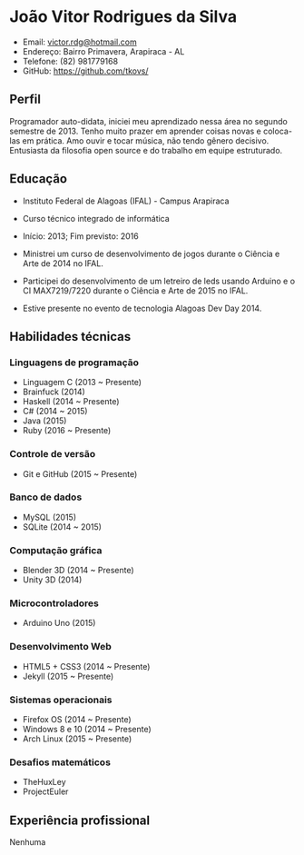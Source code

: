# João Vitor Rodrigues da Silva

- Email: victor.rdg@hotmail.com
- Endereço: Bairro Primavera, Arapiraca - AL
- Telefone: (82) 981779168
- GitHub: https://github.com/tkovs/

## Perfil
Programador auto-didata, iniciei meu aprendizado nessa área no segundo semestre de 2013. Tenho muito prazer em aprender coisas novas e coloca-las em prática. Amo ouvir e tocar música, não tendo gênero decisivo. Entusiasta da filosofia open source e do trabalho em equipe estruturado.

## Educação

- Instituto Federal de Alagoas (IFAL) - Campus Arapiraca
 - Curso técnico integrado de informática
 - Início: 2013; Fim previsto: 2016

- Ministrei um curso de desenvolvimento de jogos durante o Ciência e Arte de 2014 no IFAL.

- Participei do desenvolvimento de um letreiro de leds usando Arduino e o CI MAX7219/7220 durante o Ciência e Arte de 2015 no IFAL.

- Estive presente no evento de tecnologia Alagoas Dev Day 2014.

## Habilidades técnicas

### Linguagens de programação

- Linguagem C (2013 ~ Presente)
- Brainfuck (2014)
- Haskell (2014 ~ Presente)
- C# (2014 ~ 2015)
- Java (2015)
- Ruby (2016 ~ Presente)

### Controle de versão

- Git e GitHub (2015 ~ Presente)

### Banco de dados

- MySQL (2015)
- SQLite (2014 ~ 2015)

### Computação gráfica

- Blender 3D (2014 ~ Presente)
- Unity 3D (2014)

### Microcontroladores

- Arduino Uno (2015)

### Desenvolvimento Web

- HTML5 + CSS3 (2014 ~ Presente)
- Jekyll (2015 ~ Presente)

### Sistemas operacionais

- Firefox OS (2014 ~ Presente)
- Windows 8 e 10 (2014 ~ Presente)
- Arch Linux (2015 ~ Presente)

### Desafios matemáticos

- TheHuxLey
- ProjectEuler

## Experiência profissional

Nenhuma